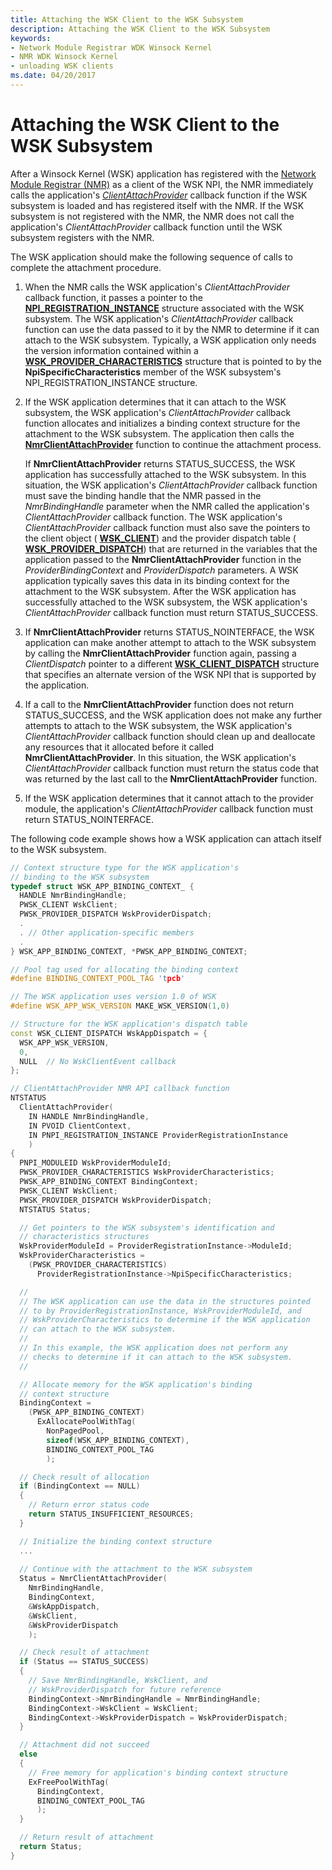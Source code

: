 ```yaml
---
title: Attaching the WSK Client to the WSK Subsystem
description: Attaching the WSK Client to the WSK Subsystem
keywords:
- Network Module Registrar WDK Winsock Kernel
- NMR WDK Winsock Kernel
- unloading WSK clients
ms.date: 04/20/2017
---
```


# Attaching the WSK Client to the WSK Subsystem


After a Winsock Kernel (WSK) application has registered with the [Network Module Registrar (NMR)](network-module-registrar2.md) as a client of the WSK NPI, the NMR immediately calls the application's [*ClientAttachProvider*](/windows-hardware/drivers/ddi/netioddk/nc-netioddk-npi_client_attach_provider_fn) callback function if the WSK subsystem is loaded and has registered itself with the NMR. If the WSK subsystem is not registered with the NMR, the NMR does not call the application's *ClientAttachProvider* callback function until the WSK subsystem registers with the NMR.

The WSK application should make the following sequence of calls to complete the attachment procedure.

1.  When the NMR calls the WSK application's *ClientAttachProvider* callback function, it passes a pointer to the [**NPI\_REGISTRATION\_INSTANCE**](/windows-hardware/drivers/ddi/netioddk/ns-netioddk-_npi_registration_instance) structure associated with the WSK subsystem. The WSK application's *ClientAttachProvider* callback function can use the data passed to it by the NMR to determine if it can attach to the WSK subsystem. Typically, a WSK application only needs the version information contained within a [**WSK\_PROVIDER\_CHARACTERISTICS**](/windows-hardware/drivers/ddi/wsk/ns-wsk-_wsk_provider_characteristics) structure that is pointed to by the **NpiSpecificCharacteristics** member of the WSK subsystem's NPI\_REGISTRATION\_INSTANCE structure.

2.  If the WSK application determines that it can attach to the WSK subsystem, the WSK application's *ClientAttachProvider* callback function allocates and initializes a binding context structure for the attachment to the WSK subsystem. The application then calls the [**NmrClientAttachProvider**](/windows-hardware/drivers/ddi/netioddk/nf-netioddk-nmrclientattachprovider) function to continue the attachment process.

    If **NmrClientAttachProvider** returns STATUS\_SUCCESS, the WSK application has successfully attached to the WSK subsystem. In this situation, the WSK application's *ClientAttachProvider* callback function must save the binding handle that the NMR passed in the *NmrBindingHandle* parameter when the NMR called the application's *ClientAttachProvider* callback function. The WSK application's *ClientAttachProvider* callback function must also save the pointers to the client object ( [**WSK\_CLIENT**](./wsk-client.md)) and the provider dispatch table ( [**WSK\_PROVIDER\_DISPATCH**](/windows-hardware/drivers/ddi/wsk/ns-wsk-_wsk_provider_dispatch)) that are returned in the variables that the application passed to the **NmrClientAttachProvider** function in the *ProviderBindingContext* and *ProviderDispatch* parameters. A WSK application typically saves this data in its binding context for the attachment to the WSK subsystem. After the WSK application has successfully attached to the WSK subsystem, the WSK application's *ClientAttachProvider* callback function must return STATUS\_SUCCESS.

3.  If **NmrClientAttachProvider** returns STATUS\_NOINTERFACE, the WSK application can make another attempt to attach to the WSK subsystem by calling the **NmrClientAttachProvider** function again, passing a *ClientDispatch* pointer to a different [**WSK\_CLIENT\_DISPATCH**](/windows-hardware/drivers/ddi/wsk/ns-wsk-_wsk_client_dispatch) structure that specifies an alternate version of the WSK NPI that is supported by the application.

4.  If a call to the **NmrClientAttachProvider** function does not return STATUS\_SUCCESS, and the WSK application does not make any further attempts to attach to the WSK subsystem, the WSK application's *ClientAttachProvider* callback function should clean up and deallocate any resources that it allocated before it called **NmrClientAttachProvider**. In this situation, the WSK application's *ClientAttachProvider* callback function must return the status code that was returned by the last call to the **NmrClientAttachProvider** function.

5.  If the WSK application determines that it cannot attach to the provider module, the application's *ClientAttachProvider* callback function must return STATUS\_NOINTERFACE.

The following code example shows how a WSK application can attach itself to the WSK subsystem.

```C++
// Context structure type for the WSK application's
// binding to the WSK subsystem
typedef struct WSK_APP_BINDING_CONTEXT_ {
  HANDLE NmrBindingHandle;
  PWSK_CLIENT WskClient;
  PWSK_PROVIDER_DISPATCH WskProviderDispatch;
  .
  . // Other application-specific members
  .
} WSK_APP_BINDING_CONTEXT, *PWSK_APP_BINDING_CONTEXT;

// Pool tag used for allocating the binding context
#define BINDING_CONTEXT_POOL_TAG 'tpcb'

// The WSK application uses version 1.0 of WSK
#define WSK_APP_WSK_VERSION MAKE_WSK_VERSION(1,0)

// Structure for the WSK application's dispatch table
const WSK_CLIENT_DISPATCH WskAppDispatch = {
  WSK_APP_WSK_VERSION,
  0,
  NULL  // No WskClientEvent callback
};

// ClientAttachProvider NMR API callback function
NTSTATUS
  ClientAttachProvider(
    IN HANDLE NmrBindingHandle,
    IN PVOID ClientContext,
    IN PNPI_REGISTRATION_INSTANCE ProviderRegistrationInstance
    )
{
  PNPI_MODULEID WskProviderModuleId;
  PWSK_PROVIDER_CHARACTERISTICS WskProviderCharacteristics;
  PWSK_APP_BINDING_CONTEXT BindingContext;
  PWSK_CLIENT WskClient;
  PWSK_PROVIDER_DISPATCH WskProviderDispatch;
  NTSTATUS Status;

  // Get pointers to the WSK subsystem's identification and
  // characteristics structures
  WskProviderModuleId = ProviderRegistrationInstance->ModuleId;
  WskProviderCharacteristics =
    (PWSK_PROVIDER_CHARACTERISTICS)
      ProviderRegistrationInstance->NpiSpecificCharacteristics;

  //
  // The WSK application can use the data in the structures pointed
  // to by ProviderRegistrationInstance, WskProviderModuleId, and
  // WskProviderCharacteristics to determine if the WSK application
  // can attach to the WSK subsystem.
  //
  // In this example, the WSK application does not perform any
  // checks to determine if it can attach to the WSK subsystem.
  //

  // Allocate memory for the WSK application's binding
  // context structure
  BindingContext =
    (PWSK_APP_BINDING_CONTEXT)
      ExAllocatePoolWithTag(
        NonPagedPool,
        sizeof(WSK_APP_BINDING_CONTEXT),
        BINDING_CONTEXT_POOL_TAG
        );

  // Check result of allocation
  if (BindingContext == NULL)
  {
    // Return error status code
    return STATUS_INSUFFICIENT_RESOURCES;
  }

  // Initialize the binding context structure
  ...
 
  // Continue with the attachment to the WSK subsystem
  Status = NmrClientAttachProvider(
    NmrBindingHandle,
    BindingContext,
    &WskAppDispatch,
    &WskClient,
    &WskProviderDispatch
    );

  // Check result of attachment
  if (Status == STATUS_SUCCESS)
  {
    // Save NmrBindingHandle, WskClient, and
    // WskProviderDispatch for future reference
    BindingContext->NmrBindingHandle = NmrBindingHandle;
    BindingContext->WskClient = WskClient;
    BindingContext->WskProviderDispatch = WskProviderDispatch;
  }

  // Attachment did not succeed
  else
  {
    // Free memory for application's binding context structure
    ExFreePoolWithTag(
      BindingContext,
      BINDING_CONTEXT_POOL_TAG
      );
  }

  // Return result of attachment
  return Status;
}
```

 

